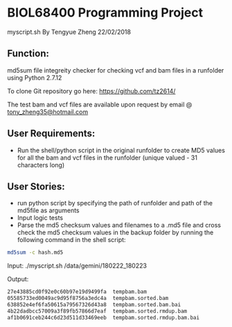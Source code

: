 # BIOL68400 Programming Project
myscript.sh
By Tengyue Zheng
22/02/2018

## Function:

md5sum file integreity checker for checking vcf and bam files in a runfolder using Python 2.7.12

To clone Git repository go here: https://github.com/tz2614/

The test bam and vcf files are available upon request by email @ tony_zheng35@hotmail.com

## User Requirements:
- Run the shell/python script in the original runfolder to create MD5 values for all the bam and vcf files in the runfolder
 (unique valued - 31 characters long)

## User Stories:
- run python script by specifying the path of runfolder and path of the md5file as arguments
- Input logic tests
- Parse the md5 checksum values and filenames to a .md5 file and cross check the md5 checksum values in the backup folder by running the following command in the shell script:

 ```Bash
 md5sum -c hash.md5
 ```

Input: ./myscript.sh /data/gemini/180222_180223

Output:

```Bash
27e43885cd0f92e0c60b97e19d9499fa  tempbam.bam
05585733ed0049ac9d95f8756a3edc4a  tempbam.sorted.bam
638852e4ef6fa50615a79567326d43a8  tempbam.sorted.bam.bai
4b22dadbcc57009a3f89fb57866d7eaf  tempbam.sorted.rmdup.bam
af1b0691ceb244c6d23d511d33469eeb  tempbam.sorted.rmdup.bam.bai
```
